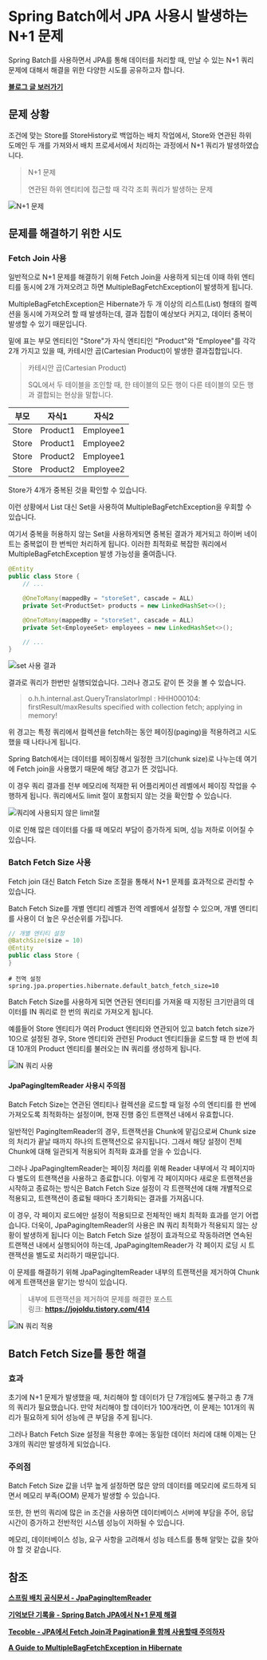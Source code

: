 
# Spring Batch에서 JPA 사용시 발생하는 N+1 문제

Spring Batch를 사용하면서 JPA를 통해 데이터를 처리할 때, 만날 수 있는 N+1 쿼리 문제에 대해서 해결을 위한 다양한 시도를 공유하고자 합니다.

<a href="https://woosungkim0123.github.io/posts/batch_n_1/" target="_blank"><strong>블로그 글 보러가기</strong></a>

## 문제 상황

조건에 맞는 Store를 StoreHistory로 백업하는 배치 작업에서, Store와 연관된 하위 도메인 두 개를 가져와서 배치 프로세서에서 처리하는 과정에서 N+1 쿼리가 발생하였습니다.

> N+1 문제
>
> 연관된 하위 엔티티에 접근할 때 각각 조회 쿼리가 발생하는 문제

![N+1 문제](image/n_1.png)

## 문제를 해결하기 위한 시도

### Fetch Join 사용

일반적으로 N+1 문제를 해결하기 위해 Fetch Join을 사용하게 되는데 이때 하위 엔티티를 동시에 2개 가져오려고 하면 MultipleBagFetchException이 발생하게 됩니다.

MultipleBagFetchException은 Hibernate가 두 개 이상의 리스트(List) 형태의 컬렉션을 동시에 가져오려 할 때 발생하는데, 결과 집합이 예상보다 커지고, 데이터 중복이 발생할 수 있기 때문입니다.

밑에 표는 부모 엔티티인 "Store"가 자식 엔티티인 "Product"와 "Employee"를 각각 2개 가지고 있을 때, 카테시안 곱(Cartesian Product)이 발생한 결과집합입니다.

> 카테시안 곱(Cartesian Product)
>
> SQL에서 두 테이블을 조인할 때, 한 테이블의 모든 행이 다른 테이블의 모든 행과 결합되는 현상을 말합니다.

|부모 | 자식1 | 자식2|
|------|---|---|
|Store|Product1|Employee1|
|Store|Product1|Employee2|
|Store|Product2|Employee1|
|Store|Product2|Employee2|

Store가 4개가 중복된 것을 확인할 수 있습니다.

이런 상황에서 List 대신 Set을 사용하여 MultipleBagFetchException을 우회할 수 있습니다.

여기서 중복을 허용하지 않는 Set을 사용하게되면 중복된 결과가 제거되고 하이버 네이트는 중복없이 한 번씩만 처리하게 됩니다. 이러한 최적화로 복잡한 쿼리에서 MultipleBagFetchException 발생 가능성을 줄여줍니다.

```java
@Entity
public class Store {
    // ...

    @OneToMany(mappedBy = "storeSet", cascade = ALL)
    private Set<ProductSet> products = new LinkedHashSet<>();

    @OneToMany(mappedBy = "storeSet", cascade = ALL)
    private Set<EmployeeSet> employees = new LinkedHashSet<>();

    // ...
}
```

![set 사용 결과](image/n_2.png)

결과로 쿼리가 한번만 실행되었습니다. 그러나 경고도 같이 뜬 것을 볼 수 있습니다.

> o.h.h.internal.ast.QueryTranslatorImpl   : HHH000104: firstResult/maxResults specified with collection fetch; applying in memory!

위 경고는 특정 쿼리에서 컬렉션을 fetch하는 동안 페이징(paging)을 적용하려고 시도했을 때 나타나게 됩니다.

Spring Batch에서는 데이터를 페이징해서 일정한 크기(chunk size)로 나누는데 여기에 Fetch join을 사용했기 때문에 해당 경고가 뜬 것입니다.

이 경우 쿼리 결과를 전부 메모리에 적재한 뒤 어플리케이션 레벨에서 페이징 작업을 수행하게 됩니다. 쿼리에서도 limit 절이 포함되지 않는 것을 확인할 수 있습니다.

![쿼리에 사용되지 않은 limit절](image/n_3.png)

이로 인해 많은 데이터를 다룰 때 메모리 부담이 증가하게 되며, 성능 저하로 이어질 수 있습니다.

### Batch Fetch Size 사용

Fetch join 대신 Batch Fetch Size 조절을 통해서 N+1 문제를 효과적으로 관리할 수 있습니다.

Batch Fetch Size를 개별 엔티티 레벨과 전역 레벨에서 설정할 수 있으며, 개별 엔티티를 사용이 더 높은 우선순위를 가집니다.

```java
// 개별 엔티티 설정
@BatchSize(size = 10)
@Entity
public class Store {
}
```

```properties
# 전역 설정
spring.jpa.properties.hibernate.default_batch_fetch_size=10
```

Batch Fetch Size를 사용하게 되면 연관된 엔티티를 가져올 때 지정된 크기만큼의 데이터를 IN 쿼리로 한 번의 쿼리로 가져오게 됩니다.

예를들어 Store 엔티티가 여러 Product 엔티티와 연관되어 있고 batch fetch size가 10으로 설정된 경우, Store 엔티티와 관련된 Product 엔티티들을 로드할 때 한 번에 최대 10개의 Product 엔티티를 불러오는 IN 쿼리를 생성하게 됩니다.

![IN 쿼리 사용](image/n_4.png)

#### JpaPagingItemReader 사용시 주의점

Batch Fetch Size는 연관된 엔티티나 컬렉션을 로드할 때 일정 수의 엔티티를 한 번에 가져오도록 최적화하는 설정이며, 현재 진행 중인 트랜잭션 내에서 유효합니다.

일반적인 PagingItemReader의 경우, 트랜잭션을 Chunk에 맡김으로써 Chunk size의 처리가 끝날 때까지 하나의 트랜잭션으로 유지됩니다. 그래서 해당 설정이 전체 Chunk에 대해 일관되게 적용되어 최적화 효과를 얻을 수 있습니다.

그러나 JpaPagingItemReader는 페이징 처리를 위해 Reader 내부에서 각 페이지마다 별도의 트랜잭션을 사용하고 종료합니다. 이렇게 각 페이지마다 새로운 트랜잭션을 시작하고 종료하는 방식은 Batch Fetch Size 설정이 각 트랜잭션에 대해 개별적으로 적용되고, 트랜잭션이 종료될 때마다 초기화되는 결과를 가져옵니다.

이 경우, 각 페이지 로드에만 설정이 적용되므로 전체적인 배치 최적화 효과를 얻기 어렵습니다. 더욱이, JpaPagingItemReader의 사용은 IN 쿼리 최적화가 적용되지 않는 상황이 발생하게 됩니다 이는 Batch Fetch Size 설정이 효과적으로 작동하려면 연속된 트랜잭션 내에서 실행되어야 하는데, JpaPagingItemReader가 각 페이지 로딩 시 트랜잭션을 별도로 처리하기 때문입니다.

이 문제를 해결하기 위해 JpaPagingItemReader 내부의 트랜잭션을 제거하여 Chunk에게 트랜잭션을 맡기는 방식이 있습니다.

> 내부에 트랜잭션을 제거하여 문제를 해결한 포스트   
> 링크: <a href="https://jojoldu.tistory.com/414" target="_blank"><strong>https://jojoldu.tistory.com/414 </strong></a>

![IN 쿼리 적용](image/n_5.png)

## Batch Fetch Size를 통한 해결

### 효과

초기에 N+1 문제가 발생했을 때, 처리해야 할 데이터가 단 7개임에도 불구하고 총 7개의 쿼리가 필요했습니다. 만약 처리해야 할 데이터가 100개라면, 이 문제는 101개의 쿼리가 필요하게 되어 성능에 큰 부담을 주게 됩니다.

그러나 Batch Fetch Size 설정을 적용한 후에는 동일한 데이터 처리에 대해 이제는 단 3개의 쿼리만 발생하게 되었습니다.

### 주의점

Batch Fetch Size 값을 너무 높게 설정하면 많은 양의 데이터를 메모리에 로드하게 되면서 메모리 부족(OOM) 문제가 발생할 수 있습니다.

또한, 한 번의 쿼리에 많은 in 조건을 사용하면 데이터베이스 서버에 부담을 주어, 응답 시간이 증가하고 전반적인 시스템 성능이 저하될 수 있습니다.

메모리, 데이터베이스 성능, 요구 사항을 고려해서 성능 테스트를 통해 알맞는 값을 찾아야 할 것 같습니다.

## 참조

<a href="https://docs.spring.io/spring-batch/docs/current/api/org/springframework/batch/item/database/JpaPagingItemReader.html" target="_blank"><strong>스프링 배치 공식문서 - JpaPagingItemReader</strong></a>

<a href="https://jojoldu.tistory.com/414" target="_blank"><strong>기억보단 기록을 - Spring Batch JPA에서 N+1 문제 해결</strong></a>

<a href="https://tecoble.techcourse.co.kr/post/2020-10-21-jpa-fetch-join-paging/" target="_blank"><strong>
Tecoble - JPA에서 Fetch Join과 Pagination을 함께 사용할때 주의하자</strong></a>

<a href="https://www.baeldung.com/java-hibernate-multiplebagfetchexception" target="_blank"><strong>
A Guide to MultipleBagFetchException in Hibernate</strong></a>



